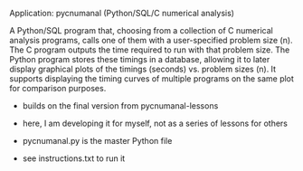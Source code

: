 Application: pycnumanal  (Python/SQL/C numerical analysis)

A Python/SQL program that, choosing from a collection of C numerical analysis programs, calls one of them with a user-specified problem size (n). The C program outputs the time required to run with that problem size. The Python program stores these timings in a database, allowing it to later display graphical plots of the timings (seconds) vs. problem sizes (n). It supports displaying the timing curves of multiple programs on the same plot for comparison purposes.

- builds on the final version from pycnumanal-lessons
- here, I am developing it for myself, not as a series of lessons for others

- pycnumanal.py is the master Python file

- see instructions.txt to run it

